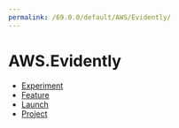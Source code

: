 ```yaml
---
permalink: /69.0.0/default/AWS/Evidently/
---
```


# AWS.Evidently



* [Experiment](Experiment.md)
* [Feature](Feature.md)
* [Launch](Launch.md)
* [Project](Project.md)